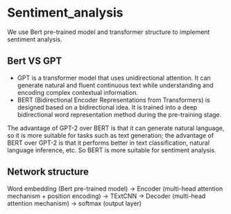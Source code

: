 # Sentiment_analysis
We use Bert pre-trained model and transformer structure to implement sentiment analysis.
## Bert VS GPT

- GPT is a transformer model that uses unidirectional attention. It can generate natural and fluent continuous text while understanding and encoding complex contextual information. 
- BERT (Bidirectional Encoder Representations from Transformers) is designed based on a bidirectional idea. It is trained into a deep bidirectional word representation method during the pre-training stage.


The advantage of GPT-2 over BERT is that it can generate natural language, so it is more suitable for tasks such as text generation; the advantage of BERT over GPT-2 is that it performs better in text classification, natural language inference, etc. So BERT is more suitable for sentiment analysis.

## Network structure
Word embedding (Bert pre-trained model) ->
Encoder (multi-head attention mechanism + position encoding) ->
TExtCNN ->
Decoder (multi-head attention mechanism) ->
softmax (output layer)
